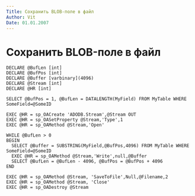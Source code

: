 ```yaml
---
Title: Сохранить BLOB-поле в файл
Author: Vit
Date: 01.01.2007
---
```



Сохранить BLOB-поле в файл
==========================

    DECLARE @BufLen [int]
    DECLARE @BufPos [int]
    DECLARE @Buffer [varbinary](4096)
    DECLARE @Stream [int]
    DECLARE @HR [int]
   
    SELECT @BufPos = 1, @BufLen = DATALENGTH(MyField) FROM MyTable WHERE SomeField=@SomeID
   
    EXEC @HR = sp_OACreate 'ADODB.Stream',@Stream OUT 
    EXEC @HR = sp_OASetProperty @Stream,'Type',1
    EXEC @HR = sp_OAMethod @Stream,'Open' 
   
    WHILE @BufLen > 0 
    BEGIN
      SELECT @Buffer = SUBSTRING(MyField,@BufPos,4096) FROM MyTable WHERE SomeField=@SomeID
      EXEC @HR = sp_OAMethod @Stream,'Write',null,@Buffer
      SELECT @BufLen = @BufLen - 4096, @BufPos = @BufPos + 4096
    END
    
    EXEC @HR = sp_OAMethod @Stream, 'SaveToFile',Null,@Filename,2
    EXEC @HR = sp_OAMethod @Stream, 'Close'
    EXEC @HR = sp_OADestroy @Stream

